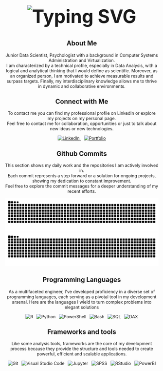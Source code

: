 <!--
Based on:
    https://dev.to/zanepearton/creating-an-engaging-github-profile-a-step-by-step-guide-4hfl
-->

<div align="center">
    <h1 style="font-size: 60px;">
        <img src="https://readme-typing-svg.herokuapp.com?font=Fira+Code&pause=500&duration=2000&color=F7007A&size=38&center=true&random=false&width=635&height=60&lines=Hi!;I'm+Alvaro+Manzanas;Welcome+to+my+GitHub" alt="Typing SVG" />
    </h1>
</div>

<div align="center">
    <h2>About Me</h2>
    <p>
        Junior Data Scientist, Psychologist with a background in Computer Systems Administration and Virtualization.<br>
		I am characterized by a technical profile, especially in Data Analysis, with a logical and analytical thinking that I would define as scientific. 
		Moreover, as an organized person, I am motivated to achieve measurable results and surpass targets.
		Finally, my interdisciplinary knowledge allows me to thrive in dynamic and collaborative environments.
    </p>
</div>

<div align="center">
    <h2 align="center" class="section-heading">Connect with Me</h2>
    <p>
    To contact me you can find my professional profile on LinkedIn or explore my projects on my personal page. <br />Feel free to contact me for collaboration, opportunities or just to talk about new ideas or new technologies.
    </p>
    <div align="center">
        <a href="https://www.linkedin.com/in/alvaromanzanas/">
            <img alt="LinkedIn" src="https://img.shields.io/badge/Alvaro%20Manzanas-%23AFEEEE?style=for-the-badge&logo=linkedin&logoColor=navy">
        </a>&ensp;
        <a href="https://almanzanas.github.io/">
            <img alt="Portfolio" src="https://img.shields.io/badge/Alvaro%20Manzanas-grey?style=for-the-badge&logo=html5&logoColor=white">
        </a>
    </div>
    <div align="center">
        <h2>Github Commits</h2>
        <p>
        This section shows my daily work and the repositories I am actively involved in. <br />Each commit represents a step forward or a solution for ongoing projects, showing my dedication to constant improvement. <br />Feel free to explore the commit messages for a deeper understanding of my recent efforts.
        </p>
<!--
        <picture>
            <source media="(prefers-color-scheme: dark)" srcset="https://github.com/almanzanas/almanzanas/blob/output/github-contribution-grid-snake-dark.svg">
            <source media="(prefers-color-scheme: light)" srcset="https://github.com/almanzanas/almanzanas/blob/output/github-contribution-grid-snake.svg">
            <img alt="github contribution grid snake animation" src="https://github.com/almanzanas/almanzanas/blob/output/github-contribution-grid-snake.svg" style="visibility:visible;max-width:100%;">
        </picture>
-->
        <img src="https://github.com/almanzanas/almanzanas/blob/output/github-contribution-grid-snake-dark.svg#gh-dark-mode-only" alt="GitHub Contribution Grid Snake Animation Dark Mode"/>
        <img src="https://github.com/almanzanas/almanzanas/blob/output/github-contribution-grid-snake.svg#gh-light-mode-only" alt="GitHub Contribution Grid Snake Animation Light Mode"/>
    </div>
    <h2 align="center" class="section-heading">Programming Languages</h2>
    <p> As a multifaceted engineer, I've developed proficiency in a diverse set of programming languages, each serving as a pivotal tool in my development arsenal. Here are the languages I wield to turn complex problems         into elegant solutions</p>
    <div align="center">
	<img alt="R" src="https://img.shields.io/badge/R-black?style=for-the-badge&logo=r&logoColor=lightblue">&ensp;
        <img alt="Python" src="https://img.shields.io/badge/Python-azure?style=for-the-badge&logo=python&logoColor=black">&ensp;
        <img alt="PowerShell" src="https://img.shields.io/badge/PowerShell-%23191970?style=for-the-badge&logo=powershell&logoColor=white">&ensp;
        <img alt="Bash" src="https://img.shields.io/badge/Bash-%234B0082?style=for-the-badge&logo=debian&logoColor=white">&ensp;
        <img alt="SQL" src="https://img.shields.io/badge/SQL-darkmagenta?style=for-the-badge&logo=mariadb&logoColor=pink">&ensp;
        <img alt="DAX" src="https://img.shields.io/badge/DAX-aqua?style=for-the-badge&logo=power%20bi&logoColor=black">
    </div>
<!--
    <h2 align="center" class="section-heading">Cloud Technologies</h2>
    <p>
    </p>
    <div align="center">
        <img src="https://img.shields.io/badge/AWS-FF9900?style=for-the-badge&logo=amazonaws&logoColor=white" alt="AWS" />
        <img src="https://img.shields.io/badge/Azure-0089D6?style=for-the-badge&logo=microsoftazure&logoColor=white" alt="Azure"/>
        <img src="https://img.shields.io/badge/GCP-4285F4?style=for-the-badge&logo=googlecloud&logoColor=white" alt="GCP"/>
        <img src="https://img.shields.io/badge/Docker-2496ED?style=for-the-badge&logo=docker&logoColor=white" alt="Docker"/>
    </div>
-->
    <h2 align="center" class="section-heading">Frameworks and tools</h2>
    <p>
        Like some analysis tools, frameworks are the core of my development process because they provide the structure and tools needed to create powerful, efficient and scalable applications.
    </p>
    <div align="center">
        <img src="https://img.shields.io/badge/Git-F05032?style=for-the-badge&logo=git&logoColor=white" alt="Git"/>&ensp;
        <img src="https://img.shields.io/badge/Visual%20Studio%20Code-%23007ACC?style=for-the-badge&logo=visualstudiocode&logoColor=white" alt="Visual Studio Code"/>&ensp;
        <img alt="Jupyter" src="https://img.shields.io/badge/Notebook-gold?style=for-the-badge&logo=jupyter&logoColor=black"/>&ensp;
        <!-- <img src="https://img.shields.io/badge/Docker-2496ED?style=for-the-badge&logo=docker&logoColor=white" alt="Docker"/>&ensp; -->
        <img alt="SPSS" src="https://img.shields.io/badge/SPSS-%23800000?style=for-the-badge&logo=ibm&logoColor=white"/>&ensp;
	<img alt="RStudio" src="https://img.shields.io/badge/RStudio-lightblue?style=for-the-badge&logo=rstudioide&logoColor=black"/>&ensp;
        <img alt="PowerBI" src="https://img.shields.io/badge/PowerBI-%23191970?style=for-the-badge&logo=powerbi"/>
    </div>
</div>
